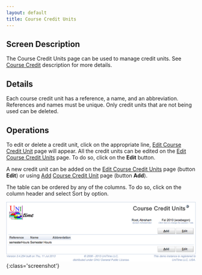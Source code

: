 ```yaml
---
layout: default
title: Course Credit Units
---
```



## Screen Description


 The Course Credit Units page can be used to manage credit units. See [Course Credit](course-credit) description for more details.

## Details


 Each course credit unit has a reference, a name, and an abbreviation. References and names must be unique. Only credit units that are not being used can be deleted.

## Operations


 To edit or delete a credit unit, click on the appropriate line, [Edit Course Credit Unit](edit-course-credit-unit) page will appear. All the credit units can be edited on the [Edit Course Credit Units](edit-course-credit-units) page. To do so, click on the **Edit** button.


 A new credit unit can be added on the [Edit Course Credit Units](edit-course-credit-units) page (button **Edit**) or using [Add](http://goog_1604282881) [Course Credit Unit](add-course-credit-unit) page (button **Add**).


 The table can be ordered by any of the columns. To do so, click on the column header and select Sort by <column name> option.


![Course Credit Units](images/course-credit-units-1.png){:class='screenshot'}
